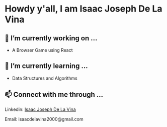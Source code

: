 # Howdy y'all, I am Isaac Joseph De La Vina
<h2>🔭 I’m currently working on ...</h2>
<ul>
  <li>A Browser Game using React </li>
</ul>

<h2>🌱 I’m currently learning ...</h2>
<ul>
  <li>Data Structures and Algorithms</li>
</ul>

<h2>📫 Connect with me through ...</h2>
<p>Linkedin: <a href="https://www.linkedin.com/in/isaac-joseph-de-la-vina-8a2017279/">Isaac Joseph De La Vina </a></p>
<p>Email: isaacdelavina2000@gmail.com</p>





